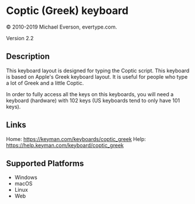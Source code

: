 Coptic (Greek) keyboard
========================

© 2010-2019 Michael Everson, evertype.com.

Version 2.2

Description
-----------
This keyboard layout is designed for typing the Coptic
script. This keyboard is based on Apple's Greek keyboard 
layout. It is useful for people who type a lot of Greek 
and a little Coptic.

In order to fully access all the keys on this keyboards, 
you will need a keyboard (hardware) with 102 keys 
(US keyboards tend to only have 101 keys).

Links
-----
Home: https://keyman.com/keyboards/coptic_greek
Help:	https://help.keyman.com/keyboard/coptic_greek

Supported Platforms
-------------------
 * Windows
 * macOS
 * Linux
 * Web

